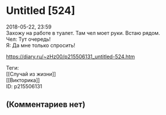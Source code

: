 Untitled [524]
==============

  
2018-05-22, 23:59  
 Захожу на работе в туалет. Там чел моет руки. Встаю рядом.   
 Чел: Тут очередь!   
 Я: Да мне только спросить!   
  
<https://diary.ru/~zHz00/p215506131_untitled-524.htm>  
  
Теги:  
[[Случай из жизни]]  
[[Викторика]]  
ID: p215506131  


(Комментариев нет)
------------------